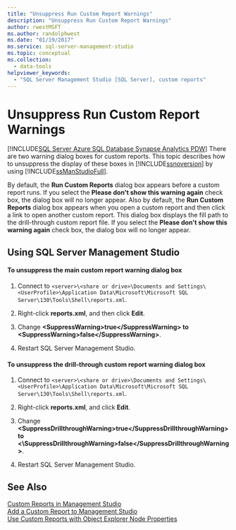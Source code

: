 ```yaml
---
title: "Unsuppress Run Custom Report Warnings"
description: "Unsuppress Run Custom Report Warnings"
author: rwestMSFT
ms.author: randolphwest
ms.date: "01/19/2017"
ms.service: sql-server-management-studio
ms.topic: conceptual
ms.collection:
  - data-tools
helpviewer_keywords:
  - "SQL Server Management Studio [SQL Server], custom reports"
---
```

# Unsuppress Run Custom Report Warnings
[!INCLUDE[SQL Server Azure SQL Database Synapse Analytics PDW](../includes/applies-to-version/sql-asdb-asdbmi-asa-pdw.md)]
There are two warning dialog boxes for custom reports. This topic describes how to unsuppress the display of these boxes in [!INCLUDE[ssnoversion](../includes/ssnoversion-md.md)] by using [!INCLUDE[ssManStudioFull](../includes/ssmanstudiofull-md.md)].  
  
By default, the **Run Custom Reports** dialog box appears before a custom report runs. If you select the **Please don't show this warning again** check box, the dialog box will no longer appear. Also by default, the **Run Custom Reports** dialog box appears when you open a custom report and then click a link to open another custom report. This dialog box displays the fill path to the drill-through custom report file. If you select the **Please don't show this warning again** check box, the dialog box will no longer appear.  
  
## <a name="SSMSProcedure"></a>Using SQL Server Management Studio  
  
#### To unsuppress the main custom report warning dialog box  
  
1. Connect to `<server>\<share or drive>\Documents and Settings\<UserProfile>\Application Data\Microsoft\Microsoft SQL Server\130\Tools\Shell\reports.xml`.  
  
2. Right-click **reports.xml**, and then click **Edit**.  
  
3. Change **\<SuppressWarning\>true\<\/SuppressWarning> to \<SuppressWarning\>false\<\/SuppressWarning>**.  
  
4. Restart SQL Server Management Studio.  
  
#### To unsuppress the drill-through custom report warning dialog box  
  
1.  Connect to `<server>\<share or drive>\Documents and Settings\<UserProfile>\Application Data\Microsoft\Microsoft SQL Server\130\Tools\Shell\reports.xml`.  
  
2.  Right-click **reports.xml**, and click **Edit**.  
  
3.  Change **\<SuppressDrillthroughWarning\>true\<\/SuppressDrillthroughWarning>to <\SuppressDrillthroughWarning\>false\<\/SuppressDrillthroughWarning>**.  
  
4.  Restart SQL Server Management Studio.  
  
## See Also  
[Custom Reports in Management Studio](custom-reports-in-management-studio.md)  
[Add a Custom Report to Management Studio](add-a-custom-report-to-management-studio.md)  
[Use Custom Reports with Object Explorer Node Properties](use-custom-reports-with-object-explorer-node-properties.md)  
  
